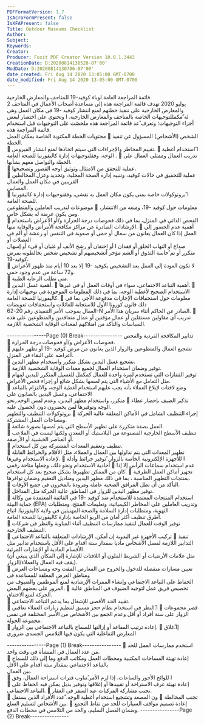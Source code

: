 ```yaml
---
PDFFormatVersion: 1.7
IsAcroFormPresent: false
IsXFAPresent: false
Title: Outdoor Museums Checklist
Author: 
Subject: 
Keywords: 
Creator: 
Producer: Foxit PDF Creator Version 10.0.1.3443
CreationDate: D:20200814130528-07'00'
ModDate: D:20200814130706-07'00'
date_created: Fri Aug 14 2020 13:05:00 GMT-0700
date_modified: Fri Aug 14 2020 13:05:00 GMT-0700
---
```

 
 قائمة المراجعة العامة لوباء كوفيد-19 
للمتاحف والمعارض الخارجية  
2 يوليو 2020 
تهدف قائمة المراجعة هذه إلى مساعدة أصحاب الأعمال في المتاحف والمعارض الخارجية على تنفيذ خطتهم لمنع انتشار كوفيد -19 في مكان العمل وهي  
لة ّمكمللتوجيهات الخاصة بالمتاحف والمعارض الخارجية. ا وتحتوي على اختصار لبعض أجزاء التوجيهات؛ وتعرف  ًعد قائمة المراجعة هذه ملخصُت
على التوجيهات قبل استخدام قائمة المراجعة هذه.  
محتويات الخطة المكتوبة الخاصة بمكان العمل 
 الشخص (الأشخاص) المسؤول عن تنفيذ الخطة.  
 تقييم المخاطر والإجراءات التي سيتم اتخاذها لمنع انتشار الفيروس. 
 ا ًاستخدام أغطية الوجه، وفقلتوجيهات إدارة كاليفورنيا للصحة العامة . 
 تدريب العمال وممثلي العمال على الخطة والتواصل معهم بشأنها.  
 عملية للتحقق من الامتثال وتوثيق أوجه القصور وتصحيحها.  
 عملية للتحقيق في حالات كوفيد، وتنبيه إدارة الصحة المحلية، وتحديد وعزل المخالطين القريبين في مكان العمل والعمال  
المصابين.  
 ا ًبروتوكولات خاصة بمتى يكون مكان العمل به تفشي، وفقتوجيهات إدارة كاليفورنيا للصحة العامة.  
موضوعات لتدريب العاملين والمتطوعين 
 معلومات حول كوفيد -19، ومنعه من الانتشار، ومن يكون عرضة له بشكل خاص.  
 الفحص الذاتي في المنزل، بما في ذلك فحوصات درجة الحرارة و/أو الأعراض باستخدام الإرشادات الصادرة عن مراكز 
مكافحة الأمراض والوقاية منها. 
 أهمية عدم الحضور إلى العمل إذا كان العمال يعانون من سعال أو حمى أو صعوبة في التنفس أو رعشة أو ألم في العضلات أو  
صداع أو التهاب الحلق أو فقدان ا أو احتقان أو رشح الأنف أو غثيان أو قيء أو إسهال متكرر أو تم  ًحاسة التذوق أو الشم مؤخر
اًتشخيصهم أو تشخيص شخص يخالطونه بمرض كوفيد-19.  
 لا تكون العودة إلى العمل بعد التشخيص بكوفيد -19 إلا بعد 10 أيام منذ ظهور الأعراض و72 ساعة من عدم وجود حمى.  
 متى تطلب الرعاية الطبية.  
 أهمية غسل اليدين. 
 أهمية التباعد الاجتماعي، سواء في أوقات العمل أو في غيرها. 
 الاستخدام الصحيح لأغطية الوجه، بما في ذلك المعلومات الموجودة في  توجيهات إدارة كاليفورنيا للصحة العامة. 
 معلومات حول استحقاقات الإجازات مدفوعة الأجر، بما في ذلك  قانون كورونا الأول للاستجابة للعائلات واستحقاقات تعويضات  
العمال بموجب الأمر التنفيذي رقم  20-62-N الصادر عن الحاكم أثناء سريان هذا الأمر. 
 تدريب أي مقاولين مستقلين أو عمال مؤقتين أو عمال متعاقدين والمتطوعين على هذه السياسات والتأكد من امتلاكهم لمعدات 
الوقاية الشخصية اللازمة.  
  
----------------Page (0) Break----------------
تدابير المكافحة الفردية والفحص  
 فحوصات الأعراض و/أو فحوصات درجة الحرارة.  
 تشجيع العمال والمتطوعين والزوار الذين يعانون من مرض كوفيد -19  أو تظهر عليهم أعراضه على البقاء في المنزل.  
 تشجيع غسل اليدين بشكل متكرر واستخدام مطهر اليدين.  
 توفير وضمان استخدام العمال لجميع معدات الوقاية الشخصية اللازمة.  
 توفير القفازات التي تستخدم لمرة واحدة للعمال كمكمل للغسيل المتكرر لليدين لمهام مثل التعامل مع الأشياء التي يتم لمسها بشكل 
شائع أو إجراء فحص الأعراض.  
 وضع لافتات لإبلاغ العملاء بأنه يجب عليهم استخدام أغطية الوجه، والالتزام بالتباعد الاجتماعي، وغسل اليدين بالصابون على  
 متكرر، واستخدام مطهر اليدين، وعدم لمس الوجه. ٍنحو 
 تذكير الضيف بإحضار غطاء الوجه وتوفيرها لمن يحضرون دون الحصول عليه.  
بروتوكولات التنظيف والتطهير 
 إجراء التنظيف الشامل في الأماكن المغلقة عالية الحركة ومساحات العمل المشتركة.  
 العمل بصفة متكررة على تطهير الأسطح التي يتم لمسها بصورة شائعة.  
 تنظيف الأسطح الخارجية المصنوعة من البلاستيك أو المعدن ولكنها ليست في الملاعب أو العناصر الخشبية أو الأرصفة.  
 تنظيف وتعقيم المعدات المشتركة بين كل استخدام.  
 تطهير المعدات التي يتم تداولها بين العمال والعملاء، مثل الأقلام والخرائط القابلة لإعادة الاستخدام وغيرها. 
 ا للأجهزة الإلكترونية الخاصة بالزوار. ًتوفير خرائط وأدلة أحادية الاستخدام ونحو ذلك، وجعلها متاحة رقمي 
 عدم استخدام سماعات الرأس إلا إذا كان من الممكن تطهيرها بشكل صحيح بعد كل استخدام. 
 تجهيز أماكن العمل الطرفية بمنتجات التطهير المناسبة ، بما في ذلك مطهر اليدين ومناديل التعقيم وضمان توافرها.  
 التأكد من أن تظل المرافق الصحية عاملة ومزودة بالمخزون في جميع الأوقات.  
 توفير مطهر اليدين للزوار في المناطق عالية الحركة مثل المداخل.  
 استخدام المنتجات المعتمدة للاستخدام ضد كوفيد  -19  في القائمة المعتمدة من وكالة حماية البيئة (EPA) وتدريب العاملين على 
المخاطر الكيميائية، وتعليمات المنتج، ومتطلبات التهوية، ومتطلبات إدارة السلامة والصحة المهنيتين في ولاية كاليفورنيا. اتباع  
اًطرق تنظيف أكثر أمان من الربو الخاصة بإدارة كاليفورنيا للصحة العامة.  
 توفير الوقت للعمال لتنفيذ ممارسات التنظيف أثناء المناوبة والنظر في شركات التنظيف الخارجية.  
 تركيب الأجهزة غير اليدوية إن أمكن. 
الإرشادات المتعلقة بالتباعد الاجتماعي 
 تنفيذ التدابير اللازمة لفصل الأشخاص ماديا بمقدار ستة أقدام على الأقل باستخدام تدابير مثل الأقسام المادية أو الإشارات المرئية  
(مثل علامات الأرضيات أو الشريط الملون أو اللافتات للإشارة إلى المكان الذي ينبغي أن يقف فيه العمال والعملاء/الزوار).  
 تعيين مسارات منفصلة للدخول والخروج من المعارض المفت وحة ومساحات العرض ومناطق العرض المغلقة للمساعدة في  
الحفاظ على التباعد الاجتماعي وإنشاء الممرات الإرشادية لمنع الموظفين والضيوف من المرور على بعضهم البعض. 
 تخصيص فريق عمل لتوجيه الضيوف في المناطق عالية الحركة لمنع الاختناق.  
 تقييد الحد الأقصى للإشغال بما يدعم التباعد الاجتماعي.  
 ا.ًالنظر في استخدام نظام حجز مسبق لتنظيم زيارات العملاء تعاقبي 
 قصر مجموعات الزوار على ستة أفراد أو أقل وعدم الجمع بين الأشخاص من الأسر المختلفة في نفس مجموعة الجولة.  
 إعادة ترتيب المقاعد أو إزالتها للسماح بالتباعد الاجتماعي بين الزوار. 
 إا.ًغلاق المعارض التفاعلية التي يكون فيها التلامس الجسدي ضروري 
 
----------------Page (1) Break----------------
 استخدم ممارسات العمل للحد من عدد العمال في المنشأة في وقت واحد.  
 إعادة تهيئة المساحات المكتبية ومحطات العمل ومكاتب الدفع وما إلى ذلك للسماح بالتباعد الاجتماعي بمقدار ستة أقدام على الأقل  
بين العمال.  
 ا للوائح الأجور والساعات، إذا لزم الأمر.ًتناوب فترات استراحة العمال، وفق  
 إعادة تهيئة غرف الاستراحة أو تقييدها أو إغلاقها وتوفير بديل يمكن فيه الحفاظ على التباعد الاجتماعي. 
 تجنب مشاركة المركبات عند السفر في العقار.  
  ون المصعد وتشجيع استخدام أغطية الوجه. ّعدد الأفراد الذين يستقل 
 تجنب المخالطة بين الأشخاص لتسليم السلع. 
 إعادة تصميم مواقف السيارات للحد من نقاط التجمع وضمان الفصل السليم، والحد من التلامس في محطات الدفع. 
----------------Page (2) Break----------------
